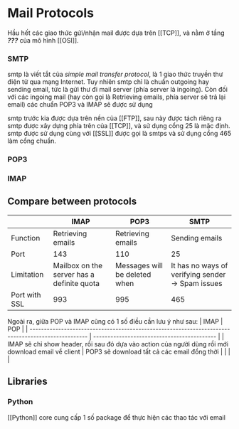 ---
---

# Mail Protocols

Hầu hết các giao thức gửi/nhận mail được dựa trên [[TCP]], và nằm ở tầng ___???___ của mô hình [[OSI]].

### SMTP

smtp là viết tắt của _simple mail transfer protocol_, là 1 giao thức truyền thư điện tử qua mạng Internet. Tuy nhiên smtp chỉ là chuẩn outgoing hay sending email, tức là gửi thư đi mail server (phía server là ingoing). Còn đối với các ingoing mail (hay còn gọi là Retrieving emails, phía server sẽ trả lại email) các chuẩn POP3 và IMAP sẽ được sử dụng

smtp trước kia được dựa trên nền của [[FTP]], sau này được tách riêng ra
smtp được xây dựng phía trên của [[TCP]], và sử dụng cổng 25 là mặc định. smtp được sử dụng cùng với [[SSL]] được gọi là smtps và sử dụng cổng 465 làm cổng chuẩn.

### POP3



### IMAP

## Compare between protocols

|               | IMAP                                       | POP3                          | SMTP                                              |
| ------------- | ------------------------------------------ | ----------------------------- | ------------------------------------------------- |
| Function      | Retrieving emails                          | Retrieving emails             | Sending emails                                    |
| Port          | 143                                        | 110                           | 25                                                |
| Limitation    | Mailbox on the server has a definite quota | Messages will be deleted when | It has no ways of verifying sender -> Spam issues |
| Port with SSL | 993                                        | 995                           | 465                                               | 

Ngoài ra, giữa POP và IMAP cũng có 1 số điều cần lưu ý như sau:
| IMAP                                                                                               | POP                                         |
| -------------------------------------------------------------------------------------------------- | ------------------------------------------- |
| IMAP sẽ chỉ show header, rồi sau đó dựa vào action của người dùng rồi mới download email về client | POP3 sẽ download tất cả các email đồng thời |
|                                                                                                    |                                             |

## Libraries
### Python
[[Python]] core cung cấp 1 số package để thực hiện các thao tác với email